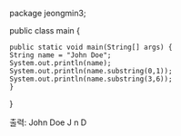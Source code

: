 package jeongmin3;

public class main {

	public static void main(String[] args) {
	String name = "John Doe";
	System.out.println(name);
	System.out.println(name.substring(0,1));
	System.out.println(name.substring(3,6));
	}

}

출력:
John Doe
J
n D
